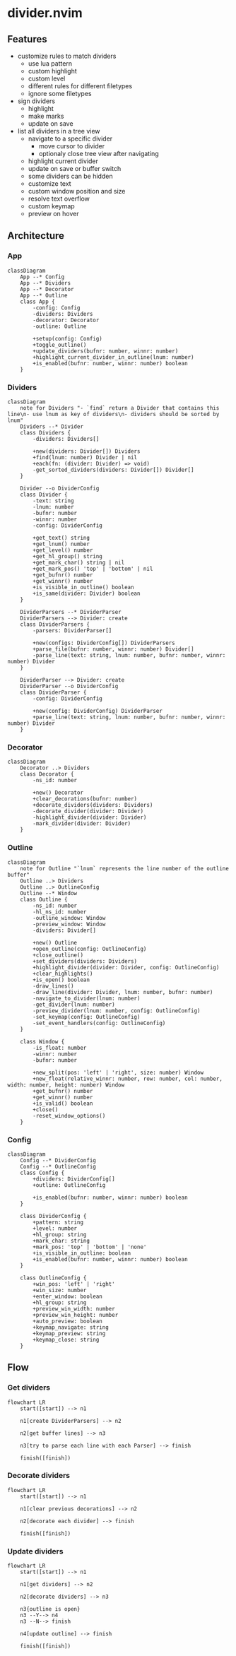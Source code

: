 # divider.nvim

## Features

- customize rules to match dividers
  - use lua pattern
  - custom highlight
  - custom level
  - different rules for different filetypes
  - ignore some filetypes
- sign dividers
  - highlight
  - make marks
  - update on save
- list all dividers in a tree view
  - navigate to a specific divider
    - move cursor to divider
    - optionaly close tree view after navigating
  - highlight current divider
  - update on save or buffer switch
  - some dividers can be hidden
  - customize text
  - custom window position and size
  - resolve text overflow
  - custom keymap
  - preview on hover

## Architecture

### App

```mermaid
classDiagram
    App --* Config
    App --* Dividers
    App --* Decorator
    App --* Outline
    class App {
        -config: Config
        -dividers: Dividers
        -decorator: Decorator
        -outline: Outline

        +setup(config: Config)
        +toggle_outline()
        +update_dividers(bufnr: number, winnr: number)
        +highlight_current_divider_in_outline(lnum: number)
        +is_enabled(bufnr: number, winnr: number) boolean
    }
```

### Dividers

```mermaid
classDiagram
    note for Dividers "- `find` return a Divider that contains this line\n- use lnum as key of dividers\n- dividers should be sorted by lnum"
    Dividers --* Divider
    class Dividers {
        -dividers: Dividers[]

        +new(dividers: Divider[]) Dividers
        +find(lnum: number) Divider | nil
        +each(fn: (divider: Divider) => void)
        -get_sorted_dividers(dividers: Divider[]) Divider[]
    }

    Divider --o DividerConfig
    class Divider {
        -text: string
        -lnum: number
        -bufnr: number
        -winnr: number
        -config: DividerConfig

        +get_text() string
        +get_lnum() number
        +get_level() number
        +get_hl_group() string
        +get_mark_char() string | nil
        +get_mark_pos() 'top' | 'bottom' | nil
        +get_bufnr() number
        +get_winnr() number
        +is_visible_in_outline() boolean
        +is_same(divider: Divider) boolean
    }

    DividerParsers --* DividerParser
    DividerParsers --> Divider: create
    class DividerParsers {
        -parsers: DividerParser[]

        +new(configs: DividerConfig[]) DividerParsers
        +parse_file(bufnr: number, winnr: number) Divider[]
        -parse_line(text: string, lnum: number, bufnr: number, winnr: number) Divider
    }

    DividerParser --> Divider: create
    DividerParser --o DividerConfig
    class DividerParser {
        -config: DividerConfig

        +new(config: DividerConfig) DividerParser
        +parse_line(text: string, lnum: number, bufnr: number, winnr: number) Divider
    }
```

### Decorator

```mermaid
classDiagram
    Decorator ..> Dividers
    class Decorator {
        -ns_id: number

        +new() Decorator
        +clear_decorations(bufnr: number)
        +decorate_dividers(dividers: Dividers)
        -decorate_divider(divider: Divider)
        -highlight_divider(divider: Divider)
        -mark_divider(divider: Divider)
    }
```

### Outline

```mermaid
classDiagram
    note for Outline "`lnum` represents the line number of the outline buffer"
    Outline ..> Dividers
    Outline ..> OutlineConfig
    Outline --* Window
    class Outline {
        -ns_id: number
        -hl_ns_id: number
        -outline_window: Window
        -preview_window: Window
        -dividers: Divider[]

        +new() Outline
        +open_outline(config: OutlineConfig)
        +close_outline()
        +set_dividers(dividers: Dividers)
        +highlight_divider(divider: Divider, config: OutlineConfig)
        +clear_highlights()
        +is_open() boolean
        -draw_lines()
        -draw_line(divider: Divider, lnum: number, bufnr: number)
        -navigate_to_divider(lnum: number)
        -get_divider(lnum: number)
        -preview_divider(lnum: number, config: OutlineConfig)
        -set_keymap(config: OutlineConfig)
        -set_event_handlers(config: OutlineConfig)
    }

    class Window {
        -is_float: number
        -winnr: number
        -bufnr: number

        +new_split(pos: 'left' | 'right', size: number) Window
        +new_float(relative_winnr: number, row: number, col: number, width: number, height: number) Window
        +get_bufnr() number
        +get_winnr() number
        +is_valid() boolean
        +close()
        -reset_window_options()
    }
```

### Config

```mermaid
classDiagram
    Config --* DividerConfig
    Config --* OutlineConfig
    class Config {
        +dividers: DividerConfig[]
        +outline: OutlineConfig

        +is_enabled(bufnr: number, winnr: number) boolean
    }

    class DividerConfig {
        +pattern: string
        +level: number
        +hl_group: string
        +mark_char: string
        +mark_pos: 'top' | 'bottom' | 'none'
        +is_visible_in_outline: boolean
        +is_enabled(bufnr: number, winnr: number) boolean
    }

    class OutlineConfig {
        +win_pos: 'left' | 'right'
        +win_size: number
        +enter_window: boolean
        +hl_group: string
        +preview_win_width: number
        +preview_win_height: number
        +auto_preview: boolean
        +keymap_navigate: string
        +keymap_preview: string
        +keymap_close: string
    }
```

## Flow

### Get dividers

```mermaid
flowchart LR
    start([start]) --> n1

    n1[create DividerParsers] --> n2

    n2[get buffer lines] --> n3

    n3[try to parse each line with each Parser] --> finish

    finish([finish])
```

### Decorate dividers

```mermaid
flowchart LR
    start([start]) --> n1

    n1[clear previous decorations] --> n2

    n2[decorate each divider] --> finish

    finish([finish])
```

### Update dividers

```mermaid
flowchart LR
    start([start]) --> n1

    n1[get dividers] --> n2

    n2[decorate dividers] --> n3

    n3{outline is open}
    n3 --Y--> n4
    n3 --N--> finish

    n4[update outline] --> finish

    finish([finish])
```
